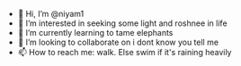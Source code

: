 - 👋 Hi, I’m @niyam1
- 👀 I’m interested in seeking some light and roshnee in life
- 🌱 I’m currently learning to tame elephants
- 💞️ I’m looking to collaborate on i dont know you tell me
- 📫 How to reach me: walk. Else swim if it's raining heavily

<!---
niyam1/niyam1 is a ✨ special ✨ repository because its `README.md` (this file) appears on your GitHub profile.
You can click the Preview link to take a look at your changes.
--->
